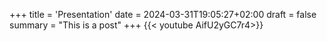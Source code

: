 +++
title = 'Presentation'
date = 2024-03-31T19:05:27+02:00
draft = false
summary = "This is a post"
+++
{{< youtube AifU2yGC7r4>}}
